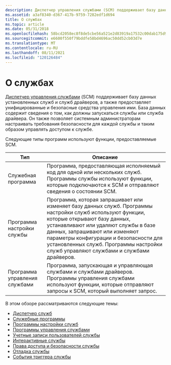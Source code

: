 ```yaml
---
description: Диспетчер управления службами (SCM) поддерживает базу данных установленных служб и служб драйверов, а также предоставляет унифицированные и безопасные средства управления ими.
ms.assetid: a3af8340-d367-417b-9759-7282edf1d694
title: О службах
ms.topic: article
ms.date: 05/31/2018
ms.openlocfilehash: 58bcd2058ec8f8de5cbe56a521e2d83919a17532c00dab175d93305edd3684d2
ms.sourcegitcommit: e6600f550f79bddfe58bd4696ac50dd52cb03d7e
ms.translationtype: MT
ms.contentlocale: ru-RU
ms.lasthandoff: 08/11/2021
ms.locfileid: "120126484"
---
```

# <a name="about-services"></a>О службах

[Диспетчер управления службами](service-control-manager.md) (SCM) поддерживает базу данных установленных служб и служб драйверов, а также предоставляет унифицированные и безопасные средства управления ими. База данных содержит сведения о том, как должны запускаться службы или служба драйвера. Он также позволяет системным администраторам настраивать требования безопасности для каждой службы и таким образом управлять доступом к службе.

Следующие типы программ используют функции, предоставляемые SCM.



| Тип                          | Описание                                                                                                                                                                                                                                                                                                                               |
|-------------------------------|-------------------------------------------------------------------------------------------------------------------------------------------------------------------------------------------------------------------------------------------------------------------------------------------------------------------------------------------|
| Служебная программа               | Программа, предоставляющая исполняемый код для одной или нескольких служб. Программы службы используют функции, которые подключаются к SCM и отправляют сведения о состоянии SCM.                                                                                                                                                                          |
| Программа настройки службы | Программа, которая запрашивает или изменяет базу данных служб. Программы настройки служб используют функции, которые открывают базу данных, устанавливают или удаляют службы в базе данных, запрашивают или изменяют параметры конфигурации и безопасности для установленных служб. Программы настройки служб управляют службами и службами драйверов. |
| Программа управления службами       | Программа, запускающая и управляющая службами и службами драйверов. Программы управления службами используют функции, которые отправляют запросы к SCM, который выполняет запрос.                                                                                                                                                                     |



 

В этом обзоре рассматриваются следующие темы:

-   [Диспетчер служб](service-control-manager.md)
-   [Служебные программы](service-programs.md)
-   [Программы настройки служб](service-configuration-programs.md)
-   [Программы управления службами](service-control-programs.md)
-   [Учетные записи пользователей службы](service-user-accounts.md)
-   [Интерактивные службы](interactive-services.md)
-   [Права доступа и безопасности службы](service-security-and-access-rights.md)
-   [Отладка службы](debugging-a-service.md)
-   [События триггера службы](service-trigger-events.md)

 

 



